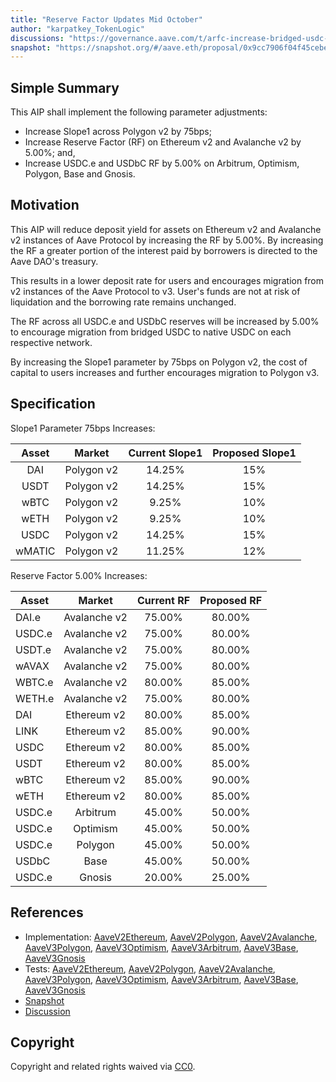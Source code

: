 ```yaml
---
title: "Reserve Factor Updates Mid October"
author: "karpatkey_TokenLogic"
discussions: "https://governance.aave.com/t/arfc-increase-bridged-usdc-reserve-factor-across-all-deployments/17787"
snapshot: "https://snapshot.org/#/aave.eth/proposal/0x9cc7906f04f45cebeaa48a05ed281f49da00d89c4dd988a968272fa179f14d06"
---
```


## Simple Summary

This AIP shall implement the following parameter adjustments:

- Increase Slope1 across Polygon v2 by 75bps;
- Increase Reserve Factor (RF) on Ethereum v2 and Avalanche v2 by 5.00%; and,
- Increase USDC.e and USDbC RF by 5.00% on Arbitrum, Optimism, Polygon, Base and Gnosis.

## Motivation

This AIP will reduce deposit yield for assets on Ethereum v2 and Avalanche v2 instances of Aave Protocol by increasing the RF by 5.00%. By increasing the RF a greater portion of the interest paid by borrowers is directed to the Aave DAO's treasury.

This results in a lower deposit rate for users and encourages migration from v2 instances of the Aave Protocol to v3. User's funds are not at risk of liquidation and the borrowing rate remains unchanged.

The RF across all USDC.e and USDbC reserves will be increased by 5.00% to encourage migration from bridged USDC to native USDC on each respective network.

By increasing the Slope1 parameter by 75bps on Polygon v2, the cost of capital to users increases and further encourages migration to Polygon v3.

## Specification

Slope1 Parameter 75bps Increases:

| Asset  |   Market   | Current Slope1 | Proposed Slope1 |
| :----: | :--------: | :------------: | :-------------: |
|  DAI   | Polygon v2 |     14.25%     |       15%       |
|  USDT  | Polygon v2 |     14.25%     |       15%       |
|  wBTC  | Polygon v2 |     9.25%      |       10%       |
|  wETH  | Polygon v2 |     9.25%      |       10%       |
|  USDC  | Polygon v2 |     14.25%     |       15%       |
| wMATIC | Polygon v2 |     11.25%     |       12%       |

Reserve Factor 5.00% Increases:

| Asset  |    Market    | Current RF | Proposed RF |
| ------ | :----------: | :--------: | :---------: |
| DAI.e  | Avalanche v2 |   75.00%   |   80.00%    |
| USDC.e | Avalanche v2 |   75.00%   |   80.00%    |
| USDT.e | Avalanche v2 |   75.00%   |   80.00%    |
| wAVAX  | Avalanche v2 |   75.00%   |   80.00%    |
| WBTC.e | Avalanche v2 |   80.00%   |   85.00%    |
| WETH.e | Avalanche v2 |   75.00%   |   80.00%    |
| DAI    | Ethereum v2  |   80.00%   |   85.00%    |
| LINK   | Ethereum v2  |   85.00%   |   90.00%    |
| USDC   | Ethereum v2  |   80.00%   |   85.00%    |
| USDT   | Ethereum v2  |   80.00%   |   85.00%    |
| wBTC   | Ethereum v2  |   85.00%   |   90.00%    |
| wETH   | Ethereum v2  |   80.00%   |   85.00%    |
| USDC.e |   Arbitrum   |   45.00%   |   50.00%    |
| USDC.e |   Optimism   |   45.00%   |   50.00%    |
| USDC.e |   Polygon    |   45.00%   |   50.00%    |
| USDbC  |     Base     |   45.00%   |   50.00%    |
| USDC.e |    Gnosis    |   20.00%   |   25.00%    |

## References

- Implementation: [AaveV2Ethereum](https://github.com/bgd-labs/aave-proposals-v3/blob/main/src/20241004_Multi_ReserveFactorUpdatesMidOctober/AaveV2Ethereum_ReserveFactorUpdatesMidOctober_20241004.sol), [AaveV2Polygon](https://github.com/bgd-labs/aave-proposals-v3/blob/main/src/20241004_Multi_ReserveFactorUpdatesMidOctober/AaveV2Polygon_ReserveFactorUpdatesMidOctober_20241004.sol), [AaveV2Avalanche](https://github.com/bgd-labs/aave-proposals-v3/blob/main/src/20241004_Multi_ReserveFactorUpdatesMidOctober/AaveV2Avalanche_ReserveFactorUpdatesMidOctober_20241004.sol), [AaveV3Polygon](https://github.com/bgd-labs/aave-proposals-v3/blob/main/src/20241004_Multi_ReserveFactorUpdatesMidOctober/AaveV3Polygon_ReserveFactorUpdatesMidOctober_20241004.sol), [AaveV3Optimism](https://github.com/bgd-labs/aave-proposals-v3/blob/main/src/20241004_Multi_ReserveFactorUpdatesMidOctober/AaveV3Optimism_ReserveFactorUpdatesMidOctober_20241004.sol), [AaveV3Arbitrum](https://github.com/bgd-labs/aave-proposals-v3/blob/main/src/20241004_Multi_ReserveFactorUpdatesMidOctober/AaveV3Arbitrum_ReserveFactorUpdatesMidOctober_20241004.sol), [AaveV3Base](https://github.com/bgd-labs/aave-proposals-v3/blob/main/src/20241004_Multi_ReserveFactorUpdatesMidOctober/AaveV3Base_ReserveFactorUpdatesMidOctober_20241004.sol), [AaveV3Gnosis](https://github.com/bgd-labs/aave-proposals-v3/blob/main/src/20241004_Multi_ReserveFactorUpdatesMidOctober/AaveV3Gnosis_ReserveFactorUpdatesMidOctober_20241004.sol)
- Tests: [AaveV2Ethereum](https://github.com/bgd-labs/aave-proposals-v3/blob/main/src/20241004_Multi_ReserveFactorUpdatesMidOctober/AaveV2Ethereum_ReserveFactorUpdatesMidOctober_20241004.t.sol), [AaveV2Polygon](https://github.com/bgd-labs/aave-proposals-v3/blob/main/src/20241004_Multi_ReserveFactorUpdatesMidOctober/AaveV2Polygon_ReserveFactorUpdatesMidOctober_20241004.t.sol), [AaveV2Avalanche](https://github.com/bgd-labs/aave-proposals-v3/blob/main/src/20241004_Multi_ReserveFactorUpdatesMidOctober/AaveV2Avalanche_ReserveFactorUpdatesMidOctober_20241004.t.sol), [AaveV3Polygon](https://github.com/bgd-labs/aave-proposals-v3/blob/main/src/20241004_Multi_ReserveFactorUpdatesMidOctober/AaveV3Polygon_ReserveFactorUpdatesMidOctober_20241004.t.sol), [AaveV3Optimism](https://github.com/bgd-labs/aave-proposals-v3/blob/main/src/20241004_Multi_ReserveFactorUpdatesMidOctober/AaveV3Optimism_ReserveFactorUpdatesMidOctober_20241004.t.sol), [AaveV3Arbitrum](https://github.com/bgd-labs/aave-proposals-v3/blob/main/src/20241004_Multi_ReserveFactorUpdatesMidOctober/AaveV3Arbitrum_ReserveFactorUpdatesMidOctober_20241004.t.sol), [AaveV3Base](https://github.com/bgd-labs/aave-proposals-v3/blob/main/src/20241004_Multi_ReserveFactorUpdatesMidOctober/AaveV3Base_ReserveFactorUpdatesMidOctober_20241004.t.sol), [AaveV3Gnosis](https://github.com/bgd-labs/aave-proposals-v3/blob/main/src/20241004_Multi_ReserveFactorUpdatesMidOctober/AaveV3Gnosis_ReserveFactorUpdatesMidOctober_20241004.t.sol)
- [Snapshot](https://snapshot.org/#/aave.eth/proposal/0x9cc7906f04f45cebeaa48a05ed281f49da00d89c4dd988a968272fa179f14d06)
- [Discussion](https://governance.aave.com/t/arfc-increase-bridged-usdc-reserve-factor-across-all-deployments/17787)

## Copyright

Copyright and related rights waived via [CC0](https://creativecommons.org/publicdomain/zero/1.0/).
